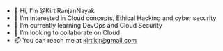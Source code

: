 - 👋 Hi, I’m @KirtiRanjanNayak
- 👀 I’m interested in Cloud concepts, Ethical Hacking and cyber security
- 🌱 I’m currently learning DevOps and Cloud Security
- 💞️ I’m looking to collaborate on Cloud 
- 📫 You can reach me at kirtikjr@gmail.com

<!---
KirtiRanjanNayak/KirtiRanjanNayak is a ✨ special ✨ repository because its `README.md` (this file) appears on your GitHub profile.
You can click the Preview link to take a look at your changes.
--->
